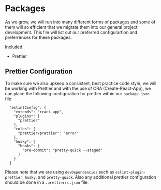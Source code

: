 # Packages

As we grow, we will run into many different forms of packages and some of them will so efficient that we migrate them into our general project development. This file will list out our preferred configurartion and preferrences for these packages. 

Included:
 - Prettier

## Prettier Configuration

To make sure we also upkeep a consistent, best practice code style, we will be working with Prettier and with the use of CRA (Create-React-App), we can place the following configuration for prettier within our `package.json` file:

```
  "eslintConfig": {
    "extends": "react-app",
    "plugins": [
      "prettier"
    ],
    "rules": {
      "prettier/prettier": "error"
    },
    "husky": {
      "hooks": {
        "pre-commit": "pretty-quick --staged"
      }
    }
  }
```

Please note that we are using `devDependencies` such as `eslint-plugin-prettier`, `husky`, and `pretty-quick`. Also any additional prettier configuration should be done in a `.prettierrc.json` file.
